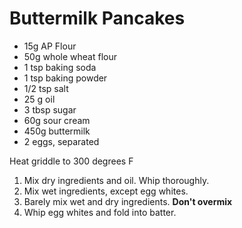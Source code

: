 # Buttermilk Pancakes

* 15g AP Flour
* 50g whole wheat flour
* 1 tsp baking soda
* 1 tsp baking powder
* 1/2 tsp salt
* 25 g oil
* 3 tbsp sugar
* 60g sour cream
* 450g buttermilk
* 2 eggs, separated

Heat griddle to 300 degrees F

1. Mix dry ingredients and oil.  Whip thoroughly.
2. Mix wet ingredients, except egg whites.
3. Barely mix wet and dry ingredients.  **Don't overmix**
4. Whip egg whites and fold into batter.
